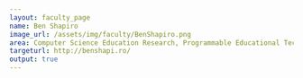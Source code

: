 ```yaml
---
layout: faculty_page
name: Ben Shapiro
image_url: /assets/img/faculty/BenShapiro.png
area: Computer Science Education Research, Programmable Educational Technologies, Networks, Mobile Learning
targeturl: http://benshapi.ro/
output: true
---
```

